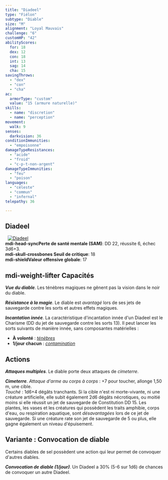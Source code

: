 ```yaml
---
title: "Diadeel"
type: "Fiélon"
subtype: "Diable"
size: "M"
alignment: "Loyal Mauvais"
challenge: "6"
customHP: "42"
abilityScores:
  for: 18
  dex: 12
  con: 18
  int: 13
  sag: 14
  cha: 15
savingThrows:
  - "dex"
  - "con"
  - "cha"
ac:
  armorType: "custom"
  value: "15 (armure naturelle)"
skills:
  - name: "discretion"
  - name: "perception"
movement:
  walk: 9
senses:
  darkvision: 36
conditionImmunities:
  - "empoisonne"
damageTypeResistances:
  - "acide"
  - "froid"
  - "c-p-t-non-argent"
damageTypeImmunities:
  - "feu"
  - "poison"
languages:
  - "céleste"
  - "commun"
  - "infernal"
telepathy: 36

---
```

## Diadeel
&nbsp;
[![Diadeel](https://www.douaratil.fr/illustrations/fielon/diadeelm.png)](https://www.douaratil.fr/illustrations/fielon/diadeel.jpg)  
**<v-icon>mdi-head-sync</v-icon>Perte de santé mentale (SAM)**: DD 22, réussite 6, échec 3d6+3.  
**<v-icon>mdi-skull-crossbones</v-icon> Seuil de critique**: 18      
**<v-icon>mdi-shield</v-icon>Valeur offensive globale**: 17   
## <v-icon>mdi-weight-lifter</v-icon> Capacités
_**Vue du diable**_. Les ténèbres magiques ne gênent pas la vision dans le noir du diable.

_**Résistance à la magie**_. Le diable est _avantagé_ lors de ses jets de sauvegarde contre les sorts et autres effets magiques.

_**Incantation innée**_. La caractéristique d'incantation innée d'un Diadeel est le Charisme (DD du jet de sauvegarde contre les sorts 13). Il peut lancer les sorts suivants de manière innée, sans composantes matérielles :
* **À volonté** : [_ténèbres_](/grimoire/tenebres/)
* **1/jour chacun** : [_contamination_](/grimoire/contamination/)

## Actions
_**Attaques multiples**_. Le diable porte deux attaques de _cimeterre_.

_**Cimeterre**_. _Attaque d'arme au corps à corps_ : +7 pour toucher, allonge 1,50 m, une cible.  
_Touché_ : 1d6+4 dégâts tranchants. Si la cible n'est ni morte-vivante, ni une créature artificielle, elle subit également 2d6 dégâts nécrotiques, ou moitié moins si elle réussit un jet de sauvegarde de Constitution DD 15. Les plantes, les vases et les créatures qui possèdent les traits amphibie, corps d'eau, ou respiration aquatique, sont _désavantagées_ lors de ce jet de sauvegarde. Si une créature rate son jet de sauvegarde de 5 ou plus, elle gagne également un niveau d'épuisement.

## Variante : Convocation de diable
Certains diables de sel possèdent une action qui leur permet de convoquer d'autres diables.

_**Convocation de diable (1/jour)**_. Un Diadeel a 30%  (5-6 sur 1d6) de chances de convoquer un autre Diadeel.
